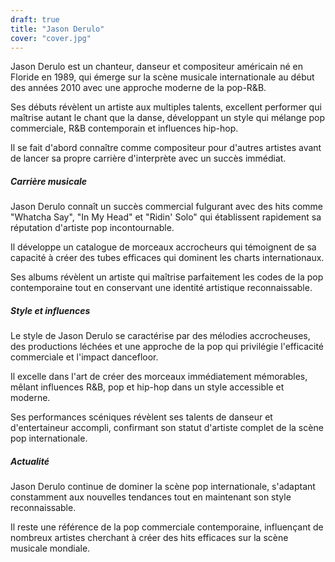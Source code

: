 ```yaml
---
draft: true
title: "Jason Derulo"
cover: "cover.jpg"
---
```


Jason Derulo est un chanteur, danseur et compositeur américain né en Floride en 1989, qui émerge sur la scène musicale
internationale au début des années 2010 avec une approche moderne de la pop-R&B.

Ses débuts révèlent un artiste aux multiples talents, excellent performer qui maîtrise autant le chant que la danse,
développant un style qui mélange pop commerciale, R&B contemporain et influences hip-hop.

Il se fait d'abord connaître comme compositeur pour d'autres artistes avant de lancer sa propre carrière d'interprète
avec un succès immédiat.


##### Carrière musicale

Jason Derulo connaît un succès commercial fulgurant avec des hits comme "Whatcha Say", "In My Head" et "Ridin' Solo" qui
établissent rapidement sa réputation d'artiste pop incontournable.

Il développe un catalogue de morceaux accrocheurs qui témoignent de sa capacité à créer des tubes efficaces qui dominent
les charts internationaux.

Ses albums révèlent un artiste qui maîtrise parfaitement les codes de la pop contemporaine tout en conservant une
identité artistique reconnaissable.


##### Style et influences

Le style de Jason Derulo se caractérise par des mélodies accrocheuses, des productions léchées et une approche de la pop
qui privilégie l'efficacité commerciale et l'impact dancefloor.

Il excelle dans l'art de créer des morceaux immédiatement mémorables, mêlant influences R&B, pop et hip-hop dans un
style accessible et moderne.

Ses performances scéniques révèlent ses talents de danseur et d'entertaineur accompli, confirmant son statut d'artiste
complet de la scène pop internationale.


##### Actualité

Jason Derulo continue de dominer la scène pop internationale, s'adaptant constamment aux nouvelles tendances tout en
maintenant son style reconnaissable.

Il reste une référence de la pop commerciale contemporaine, influençant de nombreux artistes cherchant à créer des hits
efficaces sur la scène musicale mondiale.
